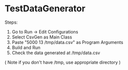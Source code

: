 # TestDataGenerator
Steps:
1. Go to Run -> Edit Configurations
2. Select CsvGen as Main Class
3. Paste "5000 13 /tmp/data.csv" as Program Arguments 
4. Build and Run
5. Check the data generated at /tmp/data.csv

( Note if you don't have /tmp, use appropriate directory )
